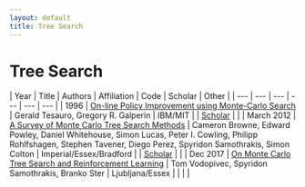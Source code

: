 ```yaml
---
layout: default
title: Tree Search
---
```


# Tree Search

| Year | Title | Authors | Affiliation | Code | Scholar | Other |
| --- | --- | --- | --- | --- | --- |
| 1996 | [On-line Policy Improvement using Monte-Carlo Search](https://papers.nips.cc/paper/1302-on-line-policy-improvement-using-monte-carlo-search.pdf "We present a Monte-Carlo simulation algorithm for real-time policy improvement of an adaptive controller. In the Monte-Carlo simulation, the long-term expected reward of each possible action is statistically measured, using the initial policy to make decisions in each step of the simulation. The action maximizing the measured expected reward is then taken, resulting in an improved policy. Our algorithm is easily parallelizable and has been implemented on the IBM SP! and SP2 parallel-RISC supercomputers. We have obtained promising initial results in applying this algorithm to the domain of backgammon. Results are reported for a wide variety of initial policies, ranging from a random policy to TD-Gammon, an extremely strong multi-layer neural network. In each case, the Monte-Carlo algorithm gives a substantial reduction, by as much as a factor of 5 or more, in the error rate of the base players. The algorithm is also potentially useful in many other adaptive control applications in which it is possible to simulate the environment.") | Gerald Tesauro, Gregory R. Galperin | IBM/MIT | | [Scholar](https://www.semanticscholar.org/paper/On-line-Policy-Improvement-using-Monte-Carlo-Searc-Tesauro-Galperin/3552fba431aa866bf9de293bebf7eff168e9e19c) | |
| March 2012 | [A Survey of Monte Carlo Tree Search Methods](http://mcts.ai/pubs/mcts-survey-master.pdf "Monte Carlo Tree Search (MCTS) is a recently proposed search method that combines the precision of tree search with the generality of random sampling. It has received considerable interest due to its spectacular success in the difficult problem of computer Go, but has also proved beneficial in a range of other domains. This paper is a survey of the literature to date, intended to provide a snapshot of the state of the art after the first five years of MCTS research. We outline the core algorithm’s derivation, impart some structure on the many variations and enhancements that have been proposed, and summarise the results from the key game and non-game domains to which MCTS methods have been applied. A number of open research questions indicate that the field is ripe for future work.") | Cameron Browne, Edward Powley, Daniel Whitehouse, Simon Lucas, Peter I. Cowling, Philipp Rohlfshagen, Stephen Tavener, Diego Perez, Spyridon Samothrakis, Simon Colton | Imperial/Essex/Bradford | | [Scholar](https://www.semanticscholar.org/paper/A-Survey-of-Monte-Carlo-Tree-Search-Methods-Browne-Powley/0e2c4ad06ec462a961f195492941bc70afd560ae) | |
| Dec 2017 | [On Monte Carlo Tree Search and Reinforcement Learning](https://www.jair.org/media/5507/live-5507-10333-jair.pdf "Fuelled by successes in Computer Go, Monte Carlo tree search (MCTS) has achieved widespread adoption within the games community. Its links to traditional reinforcement learning (RL) methods have been outlined in the past; however, the use of RL techniques within tree search has not been thoroughly studied yet. In this paper we re-examine in depth this close relation between the two fields; our goal is to improve the cross-awareness between the two communities. We show that a straightforward adaptation of RL semantics within tree search can lead to a wealth of new algorithms, for which the traditional MCTS is only one of the variants. We confirm that planning methods inspired by RL in conjunction with online search demonstrate encouraging results on several classic board games and in arcade video game competitions, where our algorithm recently ranked first. Our study promotes a unified view of learning, planning, and search.") | Tom Vodopivec, Spyridon Samothrakis, Branko Ster | Ljubljana/Essex | | | |